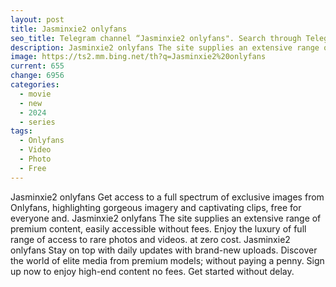 ```yaml
---
layout: post
title: Jasminxie2 onlyfans
seo_title: Telegram channel “Jasminxie2 onlyfans". Search through Telegram channels. Catalog of telegram channels.
description: Jasminxie2 onlyfans The site supplies an extensive range of premium content, easily accessible without fees. Enjoy the luxury of full range of access to rare photos and videos
image: https://ts2.mm.bing.net/th?q=Jasminxie2%20onlyfans
current: 655
change: 6956
categories:
  - movie
  - new
  - 2024
  - series
tags: 
  - Onlyfans
  - Video
  - Photo
  - Free
---
```


Jasminxie2 onlyfans Get access to a full spectrum of exclusive images from Onlyfans, highlighting gorgeous imagery and captivating clips, free for everyone and. Jasminxie2 onlyfans The site supplies an extensive range of premium content, easily accessible without fees. Enjoy the luxury of full range of access to rare photos and videos. at zero cost. Jasminxie2 onlyfans Stay on top with daily updates with brand-new uploads. Discover the world of elite media from premium models; without paying a penny. Sign up now to enjoy high-end content no fees. Get started without delay.
